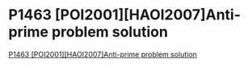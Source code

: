 # P1463 [POI2001][HAOI2007]Anti-prime problem solution
[P1463 [POI2001][HAOI2007]Anti-prime problem solution](https://aiwithcloud.com/2022/09/16/p1463_poi2001haoi2007anti_prime_problem_solution/)